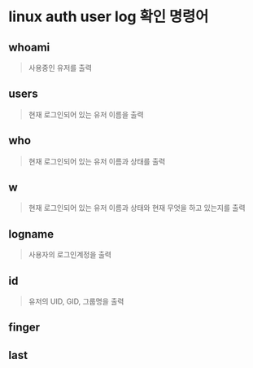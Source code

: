 # linux auth user log 확인 명령어

## whoami

> 사용중인 유저를 출력

## users

> 현재 로그인되어 있는 유저 이름을 출력

## who

> 현재 로그인되어 있는 유저 이름과 상태를 출력

## w

> 현재 로그인되어 있는 유저 이름과 상태와 현재 무엇을 하고 있는지를 출력

## logname

> 사용자의 로그인계정을 출력

## id

> 유저의 UID, GID, 그룹명을 출력

## finger

## last
